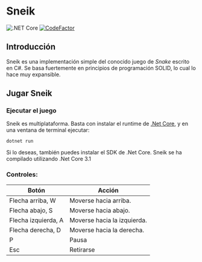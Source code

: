 # Sneik
![.NET Core](https://github.com/TheXDS/Sneik/workflows/.NET%20Core/badge.svg?event=push)
[![CodeFactor](https://www.codefactor.io/repository/github/thexds/sneik/badge)](https://www.codefactor.io/repository/github/thexds/sneik)
## Introducción
Sneik es una implementación simple del conocido juego de *Snake* escrito en C#. Se basa fuertemente en principios de programación SOLID, lo cual lo hace muy expansible.

## Jugar Sneik

### Ejecutar el juego
Sneik es multiplataforma. Basta con instalar el runtime de [.Net Core](https://dotnet.microsoft.com/download/dotnet-core/current/runtime), y en una ventana de terminal ejecutar:
```none
dotnet run
```
Si lo deseas, también puedes instalar el SDK de .Net Core. Sneik se ha compilado utilizando .Net Core 3.1

### Controles:
Botón               | Acción
---                 | ---
Flecha arriba, W    | Moverse hacia arriba.
Flecha abajo, S     | Moverse hacia abajo.
Flecha izquierda, A | Moverse hacia la izquierda.
Flecha derecha, D   | Moverse hacia la derecha.
P                   | Pausa
Esc                 | Retirarse